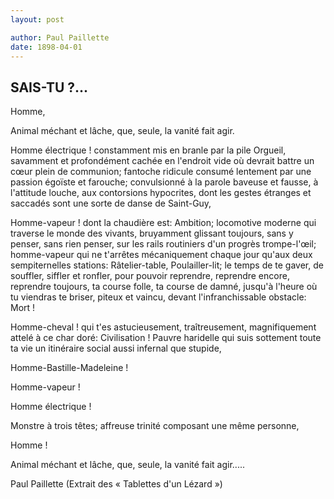 ```yaml
---
layout: post

author: Paul Paillette
date: 1898-04-01
---
```


## SAIS-TU ?...

Homme,

Animal méchant et lâche, que, seule, la vanité fait agir.

Homme électrique ! constamment mis en branle par la pile Orgueil, savamment et profondément cachée en 
l'endroit vide où devrait battre un cœur plein de communion; fantoche ridicule consumé lentement par 
une passion égoïste et farouche; convulsionné à la parole baveuse et fausse, à l'attitude louche, aux 
contorsions hypocrites, dont les gestes étranges et saccadés sont une sorte de danse de Saint-Guy,

Homme-vapeur ! dont la chaudière est: Ambition; locomotive moderne qui traverse le monde des vivants, 
bruyamment glissant toujours, sans y penser, sans rien penser, sur les rails routiniers d'un progrès 
trompe-l'œil; homme-vapeur qui ne t'arrêtes mécaniquement chaque jour qu'aux deux sempiternelles 
stations: Râtelier-table, Poulailler-lit; le temps de te gaver, de souffler, siffler et ronfler, pour 
pouvoir reprendre, reprendre encore, reprendre toujours, ta course folle, ta course de damné, jusqu'à 
l'heure où tu viendras te briser, piteux et vaincu, devant l'infranchissable obstacle: Mort !

Homme-cheval ! qui t'es astucieusement, traîtreusement, magnifiquement attelé à ce char doré: 
Civilisation ! Pauvre haridelle qui suis sottement toute ta vie un itinéraire social aussi infernal que 
stupide,

Homme-Bastille-Madeleine !

Homme-vapeur !

Homme électrique !

Monstre à trois têtes; affreuse trinité composant une même personne,

Homme !

Animal méchant et lâche, que, seule, la vanité fait agir.....

Paul Paillette (Extrait des &laquo; Tablettes d'un Lézard &raquo;)